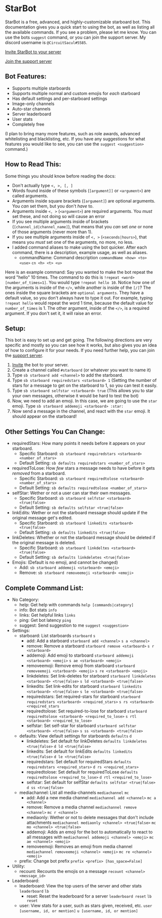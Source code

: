 # StarBot
StarBot is a free, advanced, and highly-customizable starboard bot. This documentation gives you a quick start to using the bot, as well as listing all the available commands. If you see a problem, please let me know. You can use the bots `suggest` command, or you can join the support server. My discord username is `@CircuitSacul#5585`.

[Invite StarBot to your server](https://discord.com/api/oauth2/authorize?client_id=700796664276844612&permissions=117824&scope=bot)

[Join the support server](https://discord.gg/3gK8mSA)

## Bot Features:
 - Supports multiple starboards
 - Supports multiple normal and custom emojis for *each* starboard
 - Has default settings and per-starboard settings
 - Image-only channels
 - Auto-star channels
 - Server leaderboard
 - User stats
 - Completely free

(I plan to bring many more features, such as role awards, advanced whitelisting and blacklisting, etc. If you have any suggestions for what features you would like to see, you can use the `suggest <suggestion>` command.)

## How to Read This:
Some things you should know before reading the docs:
 - Don't actually type `<, >, [, ]`
 - Words found inside of these symbols (`[argument]]` or `<argument>`) are called arguments.
 - Arguments inside square brackets (`[argument]`) are optional arguments. You *can* set them, but you don't *have* to.
 - Arguments inside `<, >` (`<argument>`) are required arguments. You *must* set these, and not doing so will cause an error
 - If you see multiple arguments inside of brackets (`[channel_id|channel_name]`), that means that you *can* set *one* or none of those arguments (never more than 1).
 - If you see multiple arguments inside of `<, >` (`<seconds|hours>`), that means you *must* set one of the arguments, no more, no less.
 - I added command aliases to make using the bot quicker. After each command, there is a description, example usage, as well as aliases.
   - commandName: Command description `commandName <how> <to> <use>` `cn <h> <t> <u>`

Here is an example command: Say you wanted to make the bot repeat the word "hello" 10 times. The command to do this is `!repeat <word> [number_of_times=1]`. You would type `!repeat hello 10`. Notice how one of the arguments is inside of the `</>`, while another is inside of the `[/]`? The ones inside the square brackets are `optional arguments`. They have a default value, so you don't always have to type it out. For example, typing `!repeat hello` would repeat the word 1 time, because the default value for `number_of_times` is 1. The other argument, inside of the `</>`, is a required argument. If you don't set it, it will raise an error.

## Setup:
This bot is easy to set up and get going. The following directions are very specific and mostly so you can see how it works, but also gives you an idea of how to configure it for your needs. If you need further help, you can join the [support server](https://discord.gg/3gK8mSA).
 1. [Invite](https://discord.com/api/oauth2/authorize?client_id=700796664276844612&permissions=117824&scope=bot) the bot to your server.
 2. Create a channel called `#starboard` (or whatever you want to name it)
 3. Type `sb starboard add <channel>` to add the starboard.
 4. Type `sb starboard requiredstars <starboard> 1` (Setting the number of stars for a message to get on the starboard to 1, so you can test it easily.
 5. Type `sb starboard selfstar <starboard> true` (This allows you to star your own messages, otherwise it would be hard to test the bot)
 6. Now, we need to add an emoji. In this case, we are going to use the `star` emoji. Type `sb starboard addemoji <starboard> :star:`
 7. Now send a message in the channel, and react with the `star` emoji. It should appear on the starboard!

## Other Settings You Can Change:
 - requiredStars: How many points it needs before it appears on your starboard. 
   - Specific Starboard: `sb starboard requiredstars <starboard> <number_of_stars>`
   - Default Setting: `sb defaults requiredstars <number_of_stars>`
 - requiredToLose: How *few* stars a message needs to have before it gets *removed* from a starboard.
   - Specific Starboard: `sb starboard requiredtolose <starboard> <number_of_stars>`
   - Default Setting: `sb defaults requiredtolose <number_of_stars>`
- selfStar: Wether or not a user can star their own messages.	
   - Specific Starboard: `sb starboard selfstar <starboard> <true|false>`	
   - Default Setting: `sb defaults selfstar <true|false>`	
 - linkEdits: Wether or not the starboard message should update if the original message get's edited.	
   - Specific Starboard: `sb starboard linkedits <starboard> <true|false>`	
   - Default Setting: `sb defaults linkedits <true|false>`	
 - linkDeletes: Whether or not the starboard message should be deleted if the original message is deleted.	
   - Specific Starboard: `sb starboard linkdeltes <starboard> <true|false>`	
   - Default Setting: `sb defaults linkdeletes <true|false>`	
 - Emojis: (Default is no emoji, and cannot be changed)	
   - Add: `sb starboard addemoji <starboard> <emoji>`	
   - Remove: `sb starboard removeemoji <starboard> <emoji>`	

## Complete Command List:	
 - No Category:	
   - help: Get help with commands `help [commands|category]`
   - info: Bot stats	`info`
   - links: Get helpful links	`links`
   - ping: Get bot latency `ping`
   - suggest: Send suggestion to me	`suggest <suggestion>`
 - Settings:	
   - starboard: List starboards	`starboard` `s`
     - add: Add a starboard	`starboard add <channel>` `s a <channel>`
     - remove: Remove a starboard	`starboard remove <starboard>` `s r <starboard>`
     - addemoji: Add emoji to starboard	`starboard addemoji <starboard> <emoji>` `s ae <starboard> <emoji>`
     - removeemoji: Remove emoji from starboard	`starboard removeemoji <starboard> <emoji>` `s re <starboard> <emoji>`
     - linkdeletes: Set link-deletes for starboard	`starboard linkdeletes <starboard> <true|false>` `s ld <starboard> <true|false>`
     - linkedits: Set link-edits for starboard	`starboard linkedits <starboard> <true|false>` `s le <starboard> <true|false>`
     - requiredstars: Set required-stars for starboard	`starboard requiredstars <starboard> <required_stars>` `s rs <starboard> <required_stars`
     - requiredtolose: Set required-to-lose for starboard	`starboard requiredtolose <starboard> <required_to_lose>` `s rtl <starboard> <required_to_lose>`
     - selfstar: Set self-star for starboard	`starboard selfstar <starboard> <true|false>` `s ss <starboard> <true|false>`
   - defaults: View default settings for starboards	`defaults` `d`
     - linkdeletes: Set default for linkDeletes	`defaults linkdeletes <true|false>` `d ld <true|false>`
     - linkedits: Set default for linkEdits	`defaults linkedits <true|false>` `d le <true|false>`
     - requiredstars: Set default for requiredStars	`defaults requiredstars <required_stars>` `d rs <required_stars>`
     - requiredtolose: Set default for requiredToLose	`defaults requiredtolose <required_to_lose>` `d rtl <required_to_lose>`
     - selfstar: Set default for selfStar	`defaults selfstar <true|false>` `d ss <true|false>`
   - mediachannel: List all media-channels `mediachannel` `mc`
     - add: Add a new media channel `mediachannel add <channel>` `mc a <channel>`
     - remove: Remove a media channel `mediachannel remove <channel>` `mc r <channel>`
     - mediaonly: Wether or not to delete messages that don't include attachments `mediachannel mediaonly <channel> <true|false>` `mc mo <channel> <true|false>`
     - addemoji: Adds an emoji for the bot to automatically to react to all messages with `mediachannel addemoji <channel> <emoji>` `mc ae <channel> <emoji>`
     - removeemoji: Removes an emoji from media channel `mediachannel removeemoji <channel> <emoji>` `mc re <channel> <emoji>`
   - prefix: Change bot prefix `prefix <prefix> [has_space=False]`
 - Utility:
   - recount: Recounts the emojis on a message `recount <channel> <message_id>`
 - Leaderboard:
   - leaderboard: View the top users of the server and other stats `leaderboard` `lb`
     - reset: Reset the leaderboard for a server `leaderboard reset` `lb reset`
   - user: View stats for a user, such as stars given, received, etc. `user [username, id, or mention]` `u [username, id, or mention]`
